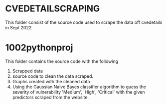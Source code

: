 # CVEDETAILSCRAPING
This folder consist of the source code used to scrape the data off cvedetails in Sept 2022

# 1002pythonproj
This folder contains the source code with the following
1. Scrapped data
2. source code to clean the data scraped.
3. Graphs created with the cleaned data
4. Using the Gaussian Naive Bayes classifier algorithm to guess the severity of vulnerability 'Medium', 'High', 'Critical' with the given predictors scraped from the website.